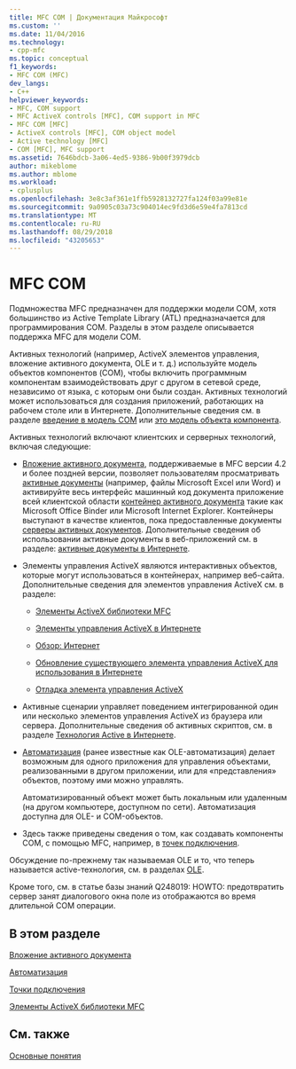 ```yaml
---
title: MFC COM | Документация Майкрософт
ms.custom: ''
ms.date: 11/04/2016
ms.technology:
- cpp-mfc
ms.topic: conceptual
f1_keywords:
- MFC COM (MFC)
dev_langs:
- C++
helpviewer_keywords:
- MFC, COM support
- MFC ActiveX controls [MFC], COM support in MFC
- MFC COM [MFC]
- ActiveX controls [MFC], COM object model
- Active technology [MFC]
- COM [MFC], MFC support
ms.assetid: 7646bdcb-3a06-4ed5-9386-9b00f3979dcb
author: mikeblome
ms.author: mblome
ms.workload:
- cplusplus
ms.openlocfilehash: 3e8c3af361e1ffb5928132727fa124f03a99e81e
ms.sourcegitcommit: 9a0905c03a73c904014ec9fd3d6e59e4fa7813cd
ms.translationtype: MT
ms.contentlocale: ru-RU
ms.lasthandoff: 08/29/2018
ms.locfileid: "43205653"
---
```

# <a name="mfc-com"></a>MFC COM
Подмножества MFC предназначен для поддержки модели COM, хотя большинство из Active Template Library (ATL) предназначается для программирования COM. Разделы в этом разделе описывается поддержка MFC для модели COM.  
  
 Активных технологий (например, ActiveX элементов управления, вложение активного документа, OLE и т. д.) используйте модель объектов компонентов (COM), чтобы включить программным компонентам взаимодействовать друг с другом в сетевой среде, независимо от языка, с которым они были создан. Активных технологий может использоваться для создания приложений, работающих на рабочем столе или в Интернете. Дополнительные сведения см. в разделе [введение в модель COM](../atl/introduction-to-com.md) или [это модель объекта компонента](/windows/desktop/com/the-component-object-model).  
  
 Активных технологий включают клиентских и серверных технологий, включая следующие:  
  
-   [Вложение активного документа](../mfc/active-document-containment.md), поддерживаемые в MFC версии 4.2 и более поздней версии, позволяет пользователям просматривать [активные документы](../mfc/active-documents.md) (например, файлы Microsoft Excel или Word) и активируйте весь интерфейс машинный код документа приложение всей клиентской области [контейнер активного документа](../mfc/active-document-containers.md) такие как Microsoft Office Binder или Microsoft Internet Explorer. Контейнеры выступают в качестве клиентов, пока предоставленные документы [серверы активных документов](../mfc/active-document-servers.md). Дополнительные сведения об использовании активные документы в веб-приложений см. в разделе: [активные документы в Интернете](../mfc/active-documents-on-the-internet.md).  
  
-   Элементы управления ActiveX являются интерактивных объектов, которые могут использоваться в контейнерах, например веб-сайта. Дополнительные сведения для элементов управления ActiveX см. в разделе:  
  
    -   [Элементы ActiveX библиотеки MFC](../mfc/mfc-activex-controls.md)  
  
    -   [Элементы управления ActiveX в Интернете](../mfc/activex-controls-on-the-internet.md)  
  
    -   [Обзор: Интернет](../mfc/mfc-internet-programming-basics.md)  
  
    -   [Обновление существующего элемента управления ActiveX для использования в Интернете](../mfc/upgrading-an-existing-activex-control.md)  
  
    -   [Отладка элемента управления ActiveX](/visualstudio/debugger/how-to-debug-an-activex-control)  
  
-   Активные сценарии управляет поведением интегрированной один или несколько элементов управления ActiveX из браузера или сервера. Дополнительные сведения об активных скриптов, см. в разделе [Технология Active в Интернете](../mfc/active-technology-on-the-internet.md).  
  
-   [Автоматизация](../mfc/automation.md) (ранее известные как OLE-автоматизация) делает возможным для одного приложения для управления объектами, реализованными в другом приложении, или для «представления» объектов, поэтому ими можно управлять.  
  
     Автоматизированный объект может быть локальным или удаленным (на другом компьютере, доступном по сети). Автоматизация доступна для OLE- и COM-объектов.  
  
-   Здесь также приведены сведения о том, как создавать компоненты COM, с помощью MFC, например, в [точек подключения](../mfc/connection-points.md).  
  
 Обсуждение по-прежнему так называемая OLE и то, что теперь называется active-технология, см. в разделах [OLE](../mfc/ole-in-mfc.md).  
  
 Кроме того, см. в статье базы знаний Q248019: HOWTO: предотвратить сервер занят диалогового окна поле из отображаются во время длительной COM операции.  
  
## <a name="in-this-section"></a>В этом разделе  
 [Вложение активного документа](../mfc/active-document-containment.md)  
  
 [Автоматизация](../mfc/automation.md)  
  
 [Точки подключения](../mfc/connection-points.md)  
  
 [Элементы ActiveX библиотеки MFC](../mfc/mfc-activex-controls.md)  
  
## <a name="see-also"></a>См. также  
 [Основные понятия](../mfc/mfc-concepts.md)

